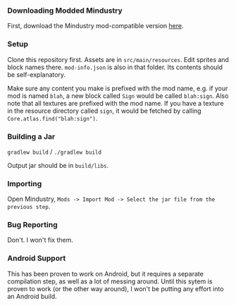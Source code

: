 ### Downloading Modded Mindustry

First, download the Mindustry mod-compatible version [here](https://github.com/Anuken/Mindustry/wiki).


### Setup

Clone this repository first. Assets are in `src/main/resources`. Edit sprites and block names there.
`mod-info.json` is also in that folder. Its contents should be self-explanatory.

Make sure any content you make is prefixed with the mod name, e.g. if your mod is named `blah`, a new block called `Sign` would be called `blah:sign`.
Also note that all textures are prefixed with the mod name. If you have a texture in the resource directory called `sign`, it would be fetched by calling `Core.atlas.find("blah:sign")`.


### Building a Jar

`gradlew build` / `./gradlew build`

Output jar should be in `build/libs`.


### Importing

Open Mindustry, `Mods -> Import Mod -> Select the jar file from the previous step`.


### Bug Reporting

Don't. I won't fix them.


### Android Support

This has been proven to work on Android, but it requires a separate compilation step, as well as a lot of messing around. Until this sytem is proven to work (or the other way around), I won't be putting any effort into an Android build.

